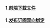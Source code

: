 #### 1.[前端下载文件](https://github.com/SLLME/small-knowledge-blog/issues/1)
#### 1.[发布订阅双向绑定](https://github.com/SLLME/small-knowledge-blog/issues/2)
